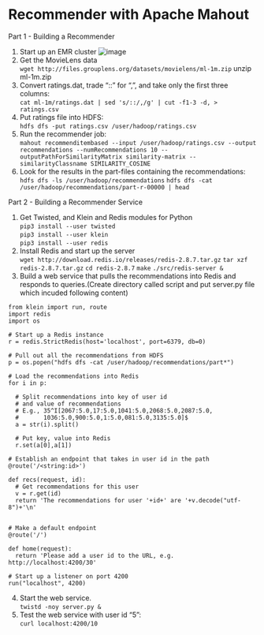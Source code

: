 # Recommender with Apache Mahout
Part 1 - Building a Recommender
1. Start up an EMR cluster
  ![image](https://user-images.githubusercontent.com/36765343/111746871-9c239300-88b4-11eb-8ae2-ba04bbe70bb7.png)
2. Get the MovieLens data\
```wget http://files.grouplens.org/datasets/movielens/ml-1m.zip```
unzip ml-1m.zip
3. Convert ratings.dat, trade “::” for “,”, and take only the first three columns:\
```cat ml-1m/ratings.dat | sed 's/::/,/g' | cut -f1-3 -d, > ratings.csv```
4. Put ratings file into HDFS:\
```hdfs dfs -put ratings.csv /user/hadoop/ratings.csv```
5. Run the recommender job:\
```mahout recommenditembased --input /user/hadoop/ratings.csv --output recommendations --numRecommendations 10 --outputPathForSimilarityMatrix similarity-matrix --similarityClassname SIMILARITY_COSINE```
6. Look for the results in the part-files containing the recommendations:\
```hdfs dfs -ls /user/hadoop/recommendations```
```hdfs dfs -cat /user/hadoop/recommendations/part-r-00000 | head```

Part 2 - Building a Recommender Service
1. Get Twisted, and Klein and Redis modules for Python\
```pip3 install --user twisted```\
```pip3 install --user klein```\
```pip3 install --user redis```
2. Install Redis and start up the server\
```wget http://download.redis.io/releases/redis-2.8.7.tar.gz```
```tar xzf redis-2.8.7.tar.gz```
```cd redis-2.8.7```
```make```
```./src/redis-server &```
3. Build a web service that pulls the recommendations into Redis and responds to queries.(Create directory called script and put server.py file which incuded following content)
```
from klein import run, route
import redis
import os

# Start up a Redis instance
r = redis.StrictRedis(host='localhost', port=6379, db=0)

# Pull out all the recommendations from HDFS
p = os.popen("hdfs dfs -cat /user/hadoop/recommendations/part*")

# Load the recommendations into Redis
for i in p:

  # Split recommendations into key of user id 
  # and value of recommendations
  # E.g., 35^I[2067:5.0,17:5.0,1041:5.0,2068:5.0,2087:5.0,
  #       1036:5.0,900:5.0,1:5.0,081:5.0,3135:5.0]$
  a = str(i).split()

  # Put key, value into Redis
  r.set(a[0],a[1])

# Establish an endpoint that takes in user id in the path
@route('/<string:id>')

def recs(request, id):
  # Get recommendations for this user
  v = r.get(id)
  return 'The recommendations for user '+id+' are '+v.decode("utf-8")+'\n'


# Make a default endpoint
@route('/')

def home(request):
  return 'Please add a user id to the URL, e.g. http://localhost:4200/30'

# Start up a listener on port 4200
run("localhost", 4200)
```
4. Start the web service.\
```twistd -noy server.py &```
5. Test the web service with user id “5”:\
```curl localhost:4200/10```
